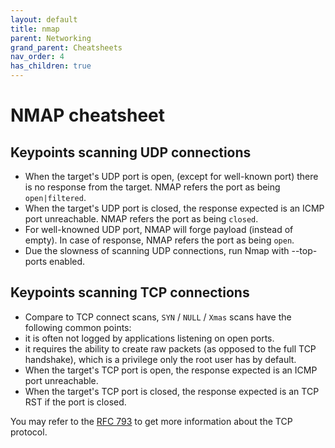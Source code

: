 ```yaml
---
layout: default
title: nmap
parent: Networking
grand_parent: Cheatsheets
nav_order: 4
has_children: true
---
```


# NMAP cheatsheet

## Keypoints scanning UDP connections

* When the target's UDP port is open, (except for well-known port) there is no response from the target. NMAP refers the port as being ```open|filtered```.
* When the target's UDP port is closed, the response expected is an ICMP port unreachable. NMAP refers the port as being ```closed```.
* For well-knowned UDP port, NMAP will forge payload (instead of empty). In case of response, NMAP refers the port as being ```open```.
* Due the slowness of scanning UDP connections, run Nmap with --top-ports <number> enabled.

## Keypoints scanning TCP connections

* Compare to TCP connect scans, ```SYN``` / ```NULL``` / ```Xmas``` scans have the following common points:
 * it is often not logged by applications listening on open ports.
 * it requires the ability to create raw packets (as opposed to the full TCP handshake), which is a privilege only the root user has by default. 
 * When the target's TCP port is open, the response expected is an ICMP port unreachable.
 * When the target's TCP port is closed, the response expected is an TCP RST if the port is closed.

You may refer to the [RFC 793](https://tools.ietf.org/html/rfc793) to get more information about the TCP protocol.

